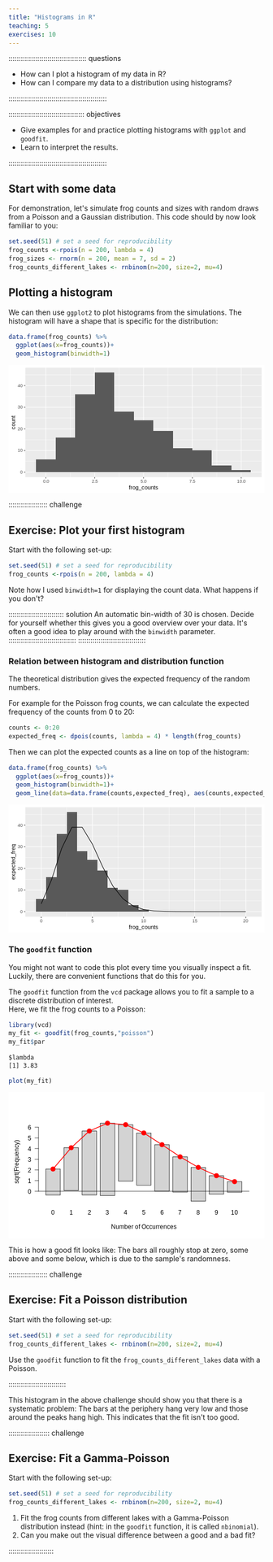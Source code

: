 ```yaml
---
title: "Histograms in R"
teaching: 5
exercises: 10
---
```


:::::::::::::::::::::::::::::::::::::: questions 

- How can I plot a histogram of my data in R? 
- How can I compare my data to a distribution using histograms?

::::::::::::::::::::::::::::::::::::::::::::::::

::::::::::::::::::::::::::::::::::::: objectives

- Give examples for and practice plotting histograms with `ggplot` and `goodfit`.
- Learn to interpret the results.


::::::::::::::::::::::::::::::::::::::::::::::::




## Start with some data

For demonstration, let's simulate frog counts and sizes with random draws from a Poisson and a Gaussian distribution. This code should by now look familiar to you:


```r
set.seed(51) # set a seed for reproducibility
frog_counts <-rpois(n = 200, lambda = 4)
frog_sizes <- rnorm(n = 200, mean = 7, sd = 2)
frog_counts_different_lakes <- rnbinom(n=200, size=2, mu=4)  
```

## Plotting a histogram
We can then use `ggplot2` to plot histograms from the simulations. The histogram will have a shape that is specific for the distribution:


```r
data.frame(frog_counts) %>% 
  ggplot(aes(x=frog_counts))+
  geom_histogram(binwidth=1)
```

<img src="fig/10-histogram-rendered-histograms-1.png" style="display: block; margin: auto;" />


::::::::::::::::::: challenge

## Exercise: Plot your first histogram

Start with the following set-up:


```r
set.seed(51) # set a seed for reproducibility
frog_counts <-rpois(n = 200, lambda = 4)
```

Note how I used `binwidth=1` for displaying the count data. What happens if you don't?

::::::::::::::::::::::::::: solution
An automatic bin-width of 30 is chosen. Decide for yourself whether this gives you a good overview over your data. It's often a good idea to play around with the `binwidth` parameter.
:::::::::::::::::::::::::::::::::
:::::::::::::::::::::::::::::::::


### Relation between histogram and distribution function

The theoretical distribution gives the expected frequency of the random numbers.  

For example for the Poisson frog counts, we can calculate the expected frequency of the counts from 0 to 20:

```r
counts <- 0:20
expected_freq <- dpois(counts, lambda = 4) * length(frog_counts) 
```

Then we can plot the expected counts as a line on top of the histogram:

```r
data.frame(frog_counts) %>% 
  ggplot(aes(x=frog_counts))+
  geom_histogram(binwidth=1)+
  geom_line(data=data.frame(counts,expected_freq), aes(counts,expected_freq))
```

<img src="fig/10-histogram-rendered-histogram-expected-freq-1.png" style="display: block; margin: auto;" />


### The `goodfit` function

You might not want to code this plot every time you visually inspect a fit. Luckily, there are convenient functions that do this for you.  

The `goodfit` function from the `vcd` package allows you to fit a sample to a discrete distribution of interest.   
Here, we fit the frog counts to a Poisson:

```r
library(vcd)
my_fit <- goodfit(frog_counts,"poisson")
my_fit$par
```

```{.output}
$lambda
[1] 3.83
```

```r
plot(my_fit)
```

<img src="fig/10-histogram-rendered-goodfit-1.png" style="display: block; margin: auto;" />

This is how a good fit looks like: The bars all roughly stop at zero, some above and some below, which is due to the sample's randomness.


::::::::::::::::::: challenge

## Exercise: Fit a Poisson distribution


Start with the following set-up:

```r
set.seed(51) # set a seed for reproducibility
frog_counts_different_lakes <- rnbinom(n=200, size=2, mu=4)  
```

Use the `goodfit` function to fit the `frog_counts_different_lakes` data with a Poisson. 

::::::::::::::::::::::::::::


This histogram in the above challenge should show you that there is a systematic problem: The bars at the periphery hang very low and those around the peaks hang high. This indicates that the fit isn't too good.  


:::::::::::::::::::: challenge

## Exercise: Fit a Gamma-Poisson

Start with the following set-up:

```r
set.seed(51) # set a seed for reproducibility
frog_counts_different_lakes <- rnbinom(n=200, size=2, mu=4)  
```

1. Fit the frog counts from different lakes with a Gamma-Poisson distribution instead (hint: in the `goodfit` function, it is called `nbinomial`).  
2. Can you make out the visual difference between a good and a bad fit?  

::::::::::::::::::::::
